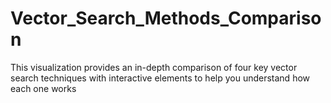 # Vector_Search_Methods_Comparison
This visualization provides an in-depth comparison of four key vector search techniques with interactive elements to help you understand how each one works
